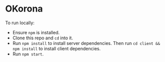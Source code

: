 # OKorona

To run locally:

* Ensure `npm` is installed.
* Clone this repo and `cd` into it.
* Run `npm install` to install server dependencies. Then run `cd client && npm install` to install client dependencies.
* Run `npm start`.